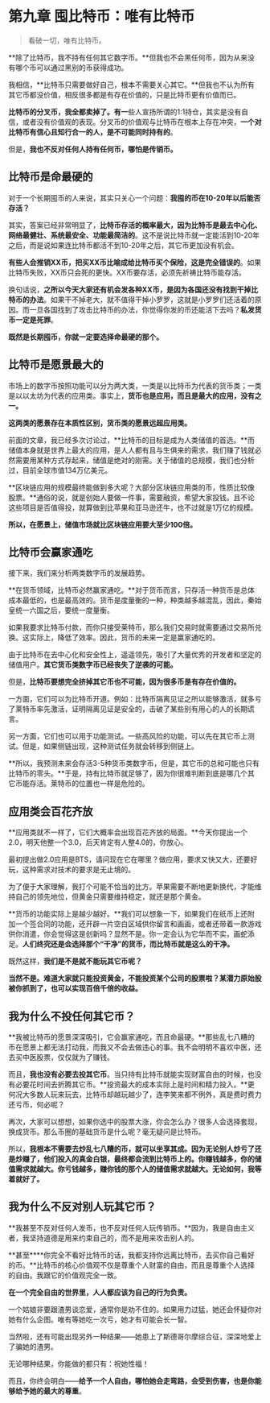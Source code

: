 # 第九章 囤比特币：唯有比特币

> 看破一切，唯有比特币。

**除了比特币，我不持有任何其它数字币。**但我也不会黑任何币，因为从来没有哪个币可以通过黑别的币获得成功。

我相信，**比特币只需要做好自己，根本不需要关心其它。**但我也不认为所有其它币都没价值，相反很多都是有存在价值的，只是比特币更有价值而已。

**比特币的分叉币，我全都卖掉了。**有**一**些人宣扬所谓的1:1持仓，其实是没有自信，或者没有价值观的表现。分叉币的价值观与比特币在根本上存在冲突，**一个对比特币有信心且知行合一的人，是不可能同时持有的**。

但是，**我也不反对任何人持有任何币，哪怕是传销币。**

## 比特币是命最硬的

对于一个长期囤币的人来说，其实只关心一个问题：**我囤的币在10-20年以后能否存活？**

其实，答案已经非常明显了，**比特币存活的概率最大，因为比特币是最去中心化、网络最健壮、系统最安全、功能最简洁的**。这不是说比特币就一定能活到10-20年之后，而是说如果连比特币都活不到10-20年之后，其它币更加没有机会。

**有些人会推销XX币，把买XX币比喻成给比特币买个保险，这是完全错误的**。如果比特币失败，XX币只会死的更快。XX币要存活，必须先祈祷比特币能存活。

换句话说，**之所以今天大家还有机会发各种XX币，是因为各国还没有找到干掉比特币的办法**。如果干不掉老大，就不值得干掉小罗罗，这就是小罗罗们还活着的原因。而一旦各国找到了攻击比特币的办法，你觉得你发的币还能活下去吗？**私发货币一定是死罪**。

**既然是长期囤币，你就一定要选择命最硬的那个。**

## 比特币是愿景最大的

市场上的数字币按照功能可以分为两大类，一类是以比特币为代表的货币类；一类是以以太坊为代表的应用类。事实上，**货币也是应用，而且是最大的应用，没有之一。**

**这两类的愿景存在本质性区别，货币类的愿景远超应用类。**

前面的文章，我已经多次讨论过，**比特币的目标是成为人类储值的首选。**而储值本身就是世界上最大的应用，是人人都有且与生俱来的需求，我们赚了钱就必然需要用某种方式存起来，储值是绝对的刚需。关于储值的总规模，我们也分析过，目前全球市值134万亿美元。

**区块链应用的规模最终能做到多大呢？大部分区块链应用类的币，性质比较像股票。**通俗的说，就是创始人要做一件事，需要融资，希望大家投钱。且不论这些项目是否值得投，就算做到比苹果和亚马逊还牛，也不过就是1万亿的规模。

**所以，在愿景上，储值市场就比区块链应用要大至少100倍。**

## 比特币会赢家通吃

接下来，我们来分析两类数字币的发展趋势。

**在货币领域，比特币必然赢家通吃。**对于货币而言，只存活一种货币是总体成本最低的，也是最高效的。货币是度量衡的一种，种类越多越混乱，因此，秦始皇统一六国之后，要统一度量衡。

如果我要求比特币付款，而你只接受莱特币，那么我们交易时就需要通过交易所兑换。这实际上，降低了效率。因此，货币的未来一定是赢家通吃的。

由于比特币在去中心化和安全性上，遥遥领先，吸引了大量优秀的开发者和坚定的储值用户。**其它货币类数字币已经丧失了逆袭的可能。**

但是，**比特币要想完全挤掉其它币也不可能，因为很多币是有存在价值的。**

一方面，它们可以为比特币开道。例如：比特币隔离见证之所以能够激活，就多亏了莱特币率先激活，证明隔离见证是安全的，击破了某些别有用心的人的长期谎言。

另一方面，它们也可以用于功能测试。一些高风险的功能，可以先在其它币上测试。但是，如果侧链出现，这种测试任务就会转移到侧链上。

**所以，我预测未来会存活3-5种货币类数字币，但是，其它币的总和可能也只有比特币的零头。**于是，持有比特币就足够了，因为你很难判断到底是哪几个其它币能存活。莱特币的位置也一样是危险的。

## 应用类会百花齐放

**应用类就不一样了，它们大概率会出现百花齐放的局面。**今天你提出一个2.0，明天他整一个3.0，后天肯定有人整4.0的，你放心。

最初提出做2.0应用是BTS，请问现在它在哪里？做应用，要求又快又大，还要好玩，这种需求对技术的要求是无止境的。

为了便于大家理解，我打个可能不恰当的比方。苹果需要不断地更新换代，才能维持自己的领先地位，但黄金只需要维持稳定，就还是那个黄金。

**货币的功能实际上是越少越好。**我们可以想象一下，如果我们在纸币上还附加一个签合同的功能，还开辟一片空白区域供你留言和画画，或者还带着一款游戏供你消遣，你会觉得这是创新吗？显然不是。你一定会认为它华而不实，画蛇添足。**人们终究还是会选择那个“干净”的货币，而比特币就是这么的干净。**

既然这样，**我们是不是就不能玩其它币呢？**

**当然不是。难道大家就只能投资黄金，不能投资某个公司的股票啦？某潜力原始股被你抓到了，也可以实现百倍千倍的收益。**

## 我为什么不投任何其它币？

**我被比特币的愿景深深吸引，它会赢家通吃，而且命最硬。**那些乱七八糟的币在愿景上都无法打动我，而我又不会去做违心的事。我不会明明不喜欢中医，还去买中医股票，仅仅就为了赚钱。

而且，**我也没有必要去投其它币**。当只持有比特币就能实现财富自由的时候，也没有必要花时间去折腾其它币。**投资最大的成本实际上是时间和精力投入。**更何况大多数人玩来玩去，比特币却越玩越少了，连李笑来都不例外，真是费时费力还亏币，何必呢？

再次，大家可以想想，如果你选中的股票大涨，你会怎么办？很多人会选择套现，换成货币。那么币圈的基础货币是什么呢？毫无疑问是比特币。

所以，**我根本不需要去炒乱七八糟的币，就可以坐享其成。**因为无论别人炒亏了还是炒赚了，他们投入的真金白银，最终都会流到比特币上的。你赚钱越多，你的储值需求就越大。你亏钱越多，赚你钱的那个人的储值需求就越大。无论如何，我等着就好了**。**

## 我为什么不反对别人玩其它币？

**我甚至不反对任何人发币，也不反对任何人玩传销币。**因为，我是自由主义者，我坚持道德是用来约束自己的，而不是用来攻击别人的。

**甚至****你完全不看好比特币的话，我都支持你远离比特币，去买你自己看好的币。**比特币的核心价值观不仅是尊重个人财富的自由，而且是尊重个人选择的自由。我跟它的价值观完全一致。

**在一个完全自由的世界里，人人都应该为自己的行为负责。**

一个姑娘非要跟渣男谈恋爱，通常你是劝不住的。如果用力过猛，她还会怀疑你对她有什么企图。唯有等她吃一次亏，她才有可能会长一智。

当然啦，还有可能出现另外一种结果——她患上了斯德哥尔摩综合征，深深地爱上了骗她的渣男。

无论哪种结果，你能做的都只有：祝她性福！

而且，你终会明白——**给予一个人自由，哪怕她会走弯路，会受到伤害，也是你能够给予她的最大的尊重**。